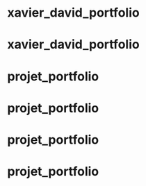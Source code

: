 # xavier_david_portfolio
# xavier_david_portfolio
# projet_portfolio
# projet_portfolio
# projet_portfolio
# projet_portfolio
